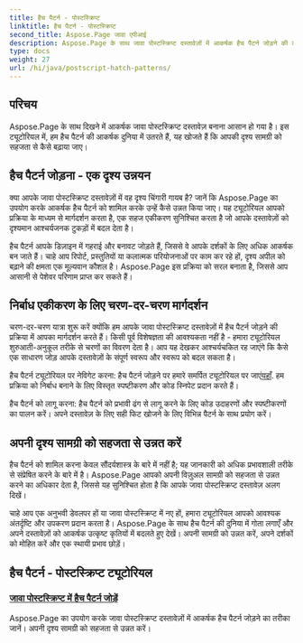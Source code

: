 ```yaml
---
title: हैच पैटर्न - पोस्टस्क्रिप्ट
linktitle: हैच पैटर्न - पोस्टस्क्रिप्ट
second_title: Aspose.Page जावा एपीआई
description: Aspose.Page के साथ जावा पोस्टस्क्रिप्ट दस्तावेज़ों में आकर्षक हैच पैटर्न जोड़ने की कला की खोज करें। शानदार आउटपुट के लिए दृश्य सामग्री को सहजता से उन्नत करें।
type: docs
weight: 27
url: /hi/java/postscript-hatch-patterns/
---
```

## परिचय

Aspose.Page के साथ दिखने में आकर्षक जावा पोस्टस्क्रिप्ट दस्तावेज़ बनाना आसान हो गया है। इस ट्यूटोरियल में, हम हैच पैटर्न की आकर्षक दुनिया में उतरते हैं, यह खोजते हैं कि आपकी दृश्य सामग्री को सहजता से कैसे बढ़ाया जाए।

## हैच पैटर्न जोड़ना - एक दृश्य उन्नयन
क्या आपके जावा पोस्टस्क्रिप्ट दस्तावेज़ों में वह दृश्य चिंगारी गायब है? जानें कि Aspose.Page का उपयोग करके आकर्षक हैच पैटर्न को शामिल करके उन्हें कैसे उन्नत किया जाए। यह ट्यूटोरियल आपको प्रक्रिया के माध्यम से मार्गदर्शन करता है, एक सहज एकीकरण सुनिश्चित करता है जो आपके दस्तावेज़ों को दृश्यमान आश्चर्यजनक टुकड़ों में बदल देता है।

हैच पैटर्न आपके डिज़ाइन में गहराई और बनावट जोड़ते हैं, जिससे वे आपके दर्शकों के लिए अधिक आकर्षक बन जाते हैं। चाहे आप रिपोर्ट, प्रस्तुतियों या कलात्मक परियोजनाओं पर काम कर रहे हों, दृश्य अपील को बढ़ाने की क्षमता एक मूल्यवान कौशल है। Aspose.Page इस प्रक्रिया को सरल बनाता है, जिससे आप आसानी से पेशेवर परिणाम प्राप्त कर सकते हैं।

## निर्बाध एकीकरण के लिए चरण-दर-चरण मार्गदर्शन
चरण-दर-चरण यात्रा शुरू करें क्योंकि हम आपके जावा पोस्टस्क्रिप्ट दस्तावेज़ों में हैच पैटर्न जोड़ने की प्रक्रिया में आपका मार्गदर्शन करते हैं। किसी पूर्व विशेषज्ञता की आवश्यकता नहीं है - हमारा ट्यूटोरियल शुरुआती-अनुकूल तरीके से चरणों का विवरण देता है। आप यह देखकर आश्चर्यचकित रह जाएंगे कि कैसे एक साधारण जोड़ आपके दस्तावेज़ों के संपूर्ण स्वरूप और स्वरूप को बदल सकता है।

हैच पैटर्न ट्यूटोरियल पर नेविगेट करना: हैच पैटर्न जोड़ने पर हमारे समर्पित ट्यूटोरियल पर जाएं[यहाँ](./add-hatch-pattern/). हम प्रक्रिया को निर्बाध बनाने के लिए विस्तृत स्पष्टीकरण और कोड स्निपेट प्रदान करते हैं।

हैच पैटर्न को लागू करना: हैच पैटर्न को प्रभावी ढंग से लागू करने के लिए कोड उदाहरणों और स्पष्टीकरणों का पालन करें। अपने दस्तावेज़ के लिए सही फिट खोजने के लिए विभिन्न पैटर्न के साथ प्रयोग करें।

## अपनी दृश्य सामग्री को सहजता से उन्नत करें
हैच पैटर्न को शामिल करना केवल सौंदर्यशास्त्र के बारे में नहीं है; यह जानकारी को अधिक प्रभावशाली तरीके से संप्रेषित करने के बारे में है। Aspose.Page आपको अपनी विज़ुअल सामग्री को सहजता से उन्नत करने का अधिकार देता है, जिससे यह सुनिश्चित होता है कि आपके जावा पोस्टस्क्रिप्ट दस्तावेज़ अलग दिखें।

चाहे आप एक अनुभवी डेवलपर हों या जावा पोस्टस्क्रिप्ट में नए हों, हमारा ट्यूटोरियल आपको आवश्यक अंतर्दृष्टि और उपकरण प्रदान करता है। Aspose.Page के साथ हैच पैटर्न की दुनिया में गोता लगाएँ और अपने दस्तावेज़ों को आकर्षक उत्कृष्ट कृतियों में बदलते हुए देखें। अपनी सामग्री को उन्नत करें, अपने दर्शकों को मोहित करें और एक स्थायी प्रभाव छोड़ें।
## हैच पैटर्न - पोस्टस्क्रिप्ट ट्यूटोरियल
### [जावा पोस्टस्क्रिप्ट में हैच पैटर्न जोड़ें](./add-hatch-pattern/)
Aspose.Page का उपयोग करके जावा पोस्टस्क्रिप्ट दस्तावेज़ों में आकर्षक हैच पैटर्न जोड़ने का तरीका जानें। अपनी दृश्य सामग्री को सहजता से उन्नत करें।